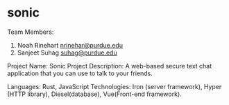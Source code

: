 # sonic

Team Members:
1. Noah Rinehart <nrinehar@purdue.edu>
2. Sanjeet Suhag <suhag@purdue.edu>

Project Name: Sonic
Project Description: A web-based secure text chat application that you can use to talk to your friends.

Languages: Rust, JavaScript
Technologies: Iron (server framework), Hyper (HTTP library), Diesel(database), Vue(Front-end framework).
